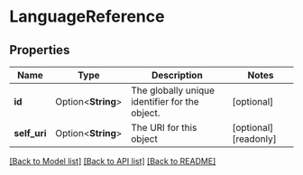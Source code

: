 # LanguageReference

## Properties

Name | Type | Description | Notes
------------ | ------------- | ------------- | -------------
**id** | Option<**String**> | The globally unique identifier for the object. | [optional]
**self_uri** | Option<**String**> | The URI for this object | [optional][readonly]

[[Back to Model list]](../README.md#documentation-for-models) [[Back to API list]](../README.md#documentation-for-api-endpoints) [[Back to README]](../README.md)


